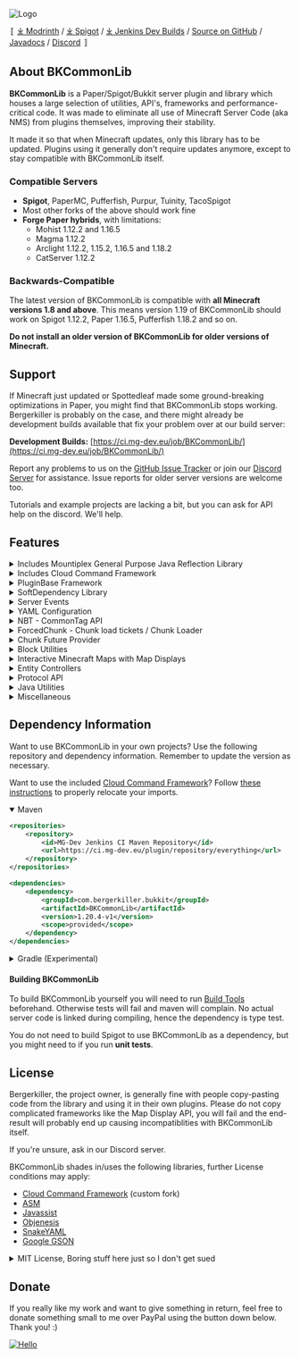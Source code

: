 ![Logo](https://github.com/bergerhealer/BKCommonLib/blob/master/misc/BKCommonLib_logo.png?raw=true)

<!-- rewrite once spigot "[⤓ Modrinth](https://modrinth.com/plugin/bkcommonlib) / [⤓ Spigot](https://www.spigotmc.org/resources/bkcommonlib.39590/) / " "" -->
〚 [⤓ Modrinth](https://modrinth.com/plugin/bkcommonlib) / [⤓ Spigot](https://www.spigotmc.org/resources/bkcommonlib.39590/) / [⤓ Jenkins  Dev Builds](https://ci.mg-dev.eu/job/BKCommonLib/) / [Source on GitHub](https://github.com/bergerhealer/BKCommonLib) / [Javadocs](https://ci.mg-dev.eu/javadocs/BKCommonLib/) / [Discord](https://discord.gg/wvU2rFgSnw) 〛

## About BKCommonLib
**BKCommonLib** is a Paper/Spigot/Bukkit server plugin and library which houses a large selection of utilities, API's, frameworks and performance-critical code. It was made to eliminate all use of Minecraft Server Code (aka NMS) from plugins themselves, improving their stability.

It made it so that when Minecraft updates, only this library has to be updated. Plugins using it generally don't require updates anymore, except to stay compatible with BKCommonLib itself.

### Compatible Servers
  - **Spigot**, PaperMC, Pufferfish, Purpur, Tuinity, TacoSpigot
  - Most other forks of the above should work fine
  - **Forge Paper hybrids**, with limitations:
    - Mohist 1.12.2 and 1.16.5
    - Magma 1.12.2
    - Arclight 1.12.2, 1.15.2, 1.16.5 and 1.18.2
    - CatServer 1.12.2

### Backwards-Compatible
The latest version of BKCommonLib is compatible with **all Minecraft versions 1.8 and above**. This means version 1.19 of BKCommonLib should work on Spigot 1.12.2, Paper 1.16.5, Pufferfish 1.18.2 and so on.

**Do not install an older version of BKCommonLib for older versions of Minecraft.**

## Support
If Minecraft just updated or Spottedleaf made some ground-breaking optimizations in Paper, you might find that BKCommonLib stops working. Bergerkiller is probably on the case, and there might already be development builds available that fix your problem over at our build server:

**Development Builds:** [https://ci.mg-dev.eu/job/BKCommonLib/](https://ci.mg-dev.eu/job/BKCommonLib/)

Report any problems to us on the [GitHub Issue Tracker](https://github.com/bergerhealer/BKCommonLib/issues) or join our [Discord Server](https://discord.gg/wvU2rFgSnw) for assistance. Issue reports for older server versions are welcome too.

Tutorials and example projects are lacking a bit, but you can ask for API help on the discord. We'll help.

## Features
<details>
<summary>Includes Mountiplex General Purpose Java Reflection Library</summary>

#####
[**Mountiplex**](https://github.com/bergerhealer/Mountiplex) is core to BKCommonLib's ability to support so many different Minecraft Server versions and even forge at the same time. It combines the strengths of [ASM](https://github.com/llbit/ow2-asm), [Javassist](https://github.com/jboss-javassist/javassist) and [Objenesis](http://objenesis.org/) with a _Template Engine_ to generate compatible code at runtime. To achieve this it supports template declarations for macros, reflection and remapping and molds this into a compiletime-generated interface.

This means you don't have to compile different classes for every different permutation of paper/spigot/forge/version and the millions of forks people create. If someone changes something, add an _#if - #endif_ block and you're set!

[Here is an example template for various packets to demonstrate the power of this approach](https://github.com/bergerhealer/BKCommonLib/blob/master/src/main/templates/com/bergerkiller/templates/net/minecraft/network/protocol_packets_other.txt)

  - At-runtime class generation with Handles, reflection, template engine
  - Dynamic type/name remapping to support forge/multi-version/Mojang Mappings
  - Parse version strings, compare them. Also inside templates.
  - Detect existence of types, methods and fields and generate an appropriate compatible implementation
  - Access private members with _#require_ and call them with _#name_ anywhere in the code
  - Maven Mojo tasks to generate the interfaces or convert block comments into strings (jdk8 multiline string back-support)
  - Type Conversion
    - Automatically convert one value type to another using a type <> type registry
    - Example: Use Bukkit Entity in API, convert to net.minecraft Entity for use in generated code
    - Compatible with NBT / YAML to store any custom type and convert automatically
    - Declare conversions inline in your template:
      ```java
      // Fields
      public final (IntVector3) BlockPosition position;

      // Instance methods
      public (List<org.bukkit.entity.Entity>) List<Entity> findEntities() {
          // Code
      }
      ```
******
</details>
<details>
<summary>Includes Cloud Command Framework</summary>

#####
BKCommonLib includes the [**Cloud Command Framework**](https://github.com/bergerhealer/cloud). Write clean commands with annotations or builder pattern, complete with suggestions, permission handling and localization.
BKCommonLib adds a few default utilities to get set up for Paper/Spigot servers even faster.
******
</details>
<details>
<summary>PluginBase Framework</summary>

#####
**PluginBase** is a base class plugins can implement instead of _JavaPlugin_ that provides access to a lot of convenient features:
  - Native support for this [Plugin Preloader](https://github.com/bergerhealer/PluginPreloader)
  - Callbacks for when other plugins enable, to handle dynamic loading/unloading of soft dependency logic
  - Read the plugin.yml to store custom metadata
  - Validates that all dependencies of the plugin are actually enabled
  - Simple helper methods to register (packet) listeners
  - Plugin.yml _classdepend_ feature: load classes from other plugins without requiring that plugin loads before yours
  - Default command handlers to read the plugin version and build number
  - Permission API
    - Allows people to set up a plugin without requiring a permission manager, with simple OP rules
    - Very basic enum/static based Permission API to store your permission constants
    - Adds support for * wildcard, regardless of what permission manager (or none) is used
    - Makes the default (op/not_op/false/true) user-configurable using PermissionDefaults.yml
    - Throw/handle an exception when a player lacks permission
  - Localization API
    - Very basic enum/static based Localization API
    - Automatically generates a Localization.yml that users can customize
    - Supports placeholders using %0% %1% etc.
******
</details>
<details>
<summary>SoftDependency Library</summary>

#####
[SoftDependency](https://github.com/bergerhealer/SoftDependency) is a simple library that makes it easier to lazily handle third-party soft dependencies enabling and disabling.
See the Project GitHub page for more information. This library is included in BKCommonLib by default, no shading or relocating required. Dependency management is handled without having to call any methods from your _onEnable()_.

##### Example
```java
public class MyPlugin extends JavaPlugin {

    private final SoftDependency<MyDependencyPlugin> myDependency = new SoftDependency<MyDependencyPlugin>(this, "my_dependency") {
        @Override
        protected MyDependencyPlugin initialize(Plugin plugin) {
            return MyDependencyPlugin.class.cast(plugin);
        }

        @Override
        protected void onEnable() {
            getLogger().info("Support for MyDependency enabled!");
        }

        @Override
        protected void onDisable() {
            getLogger().info("Support for MyDependency disabled!");
        }
   };

   // Can use myDependency.get() anywhere, returns non-null if enabled.
}
```
******
</details>
<details>
<summary>Server Events</summary>

#####
Defaults to the Paper implementation if a Paper server is used. Makes the event available on non-Paper servers as well.
  - Chunk Load/Unload Entities event
  - CreaturePreSpawnEvent
  - Entity Add/Remove(FromWorld)/RemoveFromServer events
  - MultiBlockChangeEvent (WorldEdit integration)
******
</details>
<details>
<summary>YAML Configuration</summary>

#####
Bukkit's Configuration API is dreadful. It's slow, defaults require shading in resources and working with nodes and lists is cumbersome. BKCommonLib's YAML library changes all of that:
  - Uses SnakeYAML only for data<>text serialization
  - Efficient memory storage model
  - Get with a default value acts like python's **setdefault**. Easy default configurations!
  - Supports comment headers for every key, including a global header for the file itself
  - Disables SnakeYAML's document size limitations by default
  - Automatically converts legacy Minecraft chat style characters to & and back
  - Completely disables anchors and has some format parsing relaxations
  - Cleanly get and set enums, stored as user-readable strings
  - Efficient node lists, node cloning, iteration
  - Multi-version support for ItemStack de-serialization
  - Register change listeners: callback is called when a node or nested node is modified
  - Fast Auto-Save functionality
    - Minimizes serialization overhead by caching past text representations
    - Asynchronous writing to file when saving
    - Global lock on the file blocks a future load() if a save() is still pending
    - Suitable for large file storage / NoSQL database-like access

##### Example
```java
FileConfiguration config = new FileConfiguration(myPlugin, "file.yml");
config.load();

config.setHeader("This is the header at the top of the file");
config.addHeader("This adds a new line");

config.setHeader("coolName", "\nSets the cool name. Empty whitespace above.");
config.addHeader("coolName", "Yup, this is on a new line too");
String coolName = config.get("coolName", "DefaultCoolName");

config.setHeader("stuff", "\nThis is some stuff");
ConfigurationNode stuff = config.getNode("stuff");
boolean stuffEnabled = stuff.get("enabled", false);
int stuffCount = stuff.get("count", 0);

// Clone the stuff settings, modify, show yaml
ConfigurationNode stuffCopy = stuff.clone();
stuffCopy.set("count", 20);
System.out.println(stuffCopy.toString());

config.save(); // Non-blocking!
```
******
</details>
<details>
<summary>NBT - CommonTag API</summary>

#####
Comes with an interface to the server's internal **NBT Tag** library. Used extensively when interfacing with Minecraft Server API's.
  - Simple user-friendly wrapper for NBT
  - Operates on the server's actual internal NBT library, so no copying when interacting with the server
  - Serialize/Deserialize from/to (compressed) byte data - read server .dat files
  - Read and Modify NBT of items
  - Read and Modify Player Profiles, level.dat or esoteric things like Mob Potion Effects
******
</details>
<details>
<summary>ForcedChunk - Chunk load tickets / Chunk Loader</summary>

#####
Makes it easy to load a chunk without stalling the main thread, and **keep it loaded**. Important when chunks must stay loaded to tick entities inside or to load chunks to process block data inside. Very easy to use.
  - Asynchronous chunk loading
  - Keep a chunk area loaded
  - Supports multiple chunk load tickets for the same chunk
  - Track load tickets with objects, RAII AutoCloseable
  - Tickets can be created/closed from other threads
  - Radius can be specified. Radius of 2+ will allow for entities to be ticked.

##### Example
```java
final ForcedChunk chunk = ForcedChunk.load(world, chunk_x, chunk_z);
chunk.getChunkAsync().thenAccept(chunk -> {
    // Work with the chunk
    for (BlockState state : chunk.getBlockStates()) {
        System.out.println(state);
    }

    // Release the chunk ticket. Could keep it around and the chunk stays loaded.
    chunk.close();
});
```
******
</details>
<details>
<summary>Chunk Future Provider</summary>

#####
Makes the **Chunk Load and Unload (Entities) Bukkit Events** available through a **Java CompletableFuture API**. Execute logic when a particular chunk is loaded or unloaded without writing your own EventHandler processing queues. Clean up work when a chunk that just loaded, unloads again. Or perform work in a Chunk once all neighbouring chunks are loaded, too. Aims to prevent synchronous loading of chunks, which negatively impact server performance.

Futures are automatically cancelled when the **premise** for them is ended. For example, a future waiting for all the neighbours of a chunk to be loaded is cancelled if the chunk at the center of it is unloaded.

**Suggested use cases**: discovering multi-block structures, reading redstone state of signs, spawn custom entities or start world events

##### Example
```java
private ChunkFutureProvider provider; // = ChunkFutureProvider.of(myPlugin);

@EventHandler
public void onChunkLoad(ChunkLoadEvent event) {
    // When the chunk and all its 8 neighbours are loaded, do work in the chunk
    // If the input chunk unloads, this future is cancelled.
    provider.whenAllNeighboursLoaded(event.getChunk(),
                    ChunkNeighbourList.neighboursOf(event.getChunk(), 1))
            .thenAccept(this::doWorkInChunk);
}

public void doWorkInChunk(Chunk chunk) {
    // Check block states, possibly entering inside neighbouring chunks
    // We know neighbours are loaded too, so no sync chunk loading! Yay!
}
```
******
</details>
<details>
<summary>Block Utilities</summary>

#### Offline Block/World
  - Store blocks/worlds in your plugin without risking memory leaks
  - Track worlds by UUIDs and access the loaded World without HashMap lookups
  - Track offline blocks, efficiently convert them to loaded Bukkit Blocks
  - OfflineWorld is compatible with identity hashmaps
  - OfflineBlock can be safely used as a key in hashmaps
#### SignChangeTracker
  - Routinely call update() and you know whether any change to the sign occurred
  - Knows whether the sign changed without an expensive lookup of the block entity / block data
  - Know whether the sign was removed/unloaded
  - Will detect changes from (sign edit) plugins and the /data command
  - Powerful server-wide sign tracking if combined with the chunk future provider
#### BlockData
  - Replaces Bukkit's BlockData API for cross-version support
  - Fast getting/setting of BlockData in a World
  - Access block properties like opacity, emission, opaque faces, render options (map displays), Bukkit types
  - Provides access to the legacy Material Bukkit API. Adds support for new block types. (Legacy support)
******
</details>
<details>
<summary>Interactive Minecraft Maps with Map Displays</summary>

#### [**Map Display API**](https://wiki.traincarts.net/p/Map_Display)
<img src="https://wiki.traincarts.net/images/thumb/9/9e/Mapdisplay_menu.png/800px-Mapdisplay_menu.png" width="30%"/>
&nbsp;
<img src="https://wiki.traincarts.net/images/thumb/f/fb/Mapdisplay_maplands.png/800px-Mapdisplay_maplands.png" width="30%"/>
&nbsp;
<img src="https://wiki.traincarts.net/images/thumb/f/f9/Attachment_editor_wooden_car.png/800px-Attachment_editor_wooden_car.png" width="30%"/>

#### Bukkit's Map API is awful. BKCommonLib does it better.
  - Draw 2D/3D contents onto Minecraft maps or texture buffers
  - Every map display comes with its own event loop / event callbacks like onTick()
  - Automatically loaded up using Item Metadata. Create an item and you're done!
  - Automatically assigns Map Ids for you
  - Supports ItemFrame tiling natively - large image displays
  - Scientifically-backed RGB -> Map Color conversion
  - Supports rendering of Minecraft assets (blocks, items) and Resource packs
  - Color blending, depth buffer, 256 canvas layers
  - Left/right-click handling of item frames with clicked pixel coordinates provided
  - Widgets
    - Uses vehicle steering controls to control (W/A/S/D/Space/Sneak)
    - Built-in menu navigation / focus / activation logic
    - Automatically tracks clip areas that need redrawing for you
    - Comes with buttons, text, tab view and more built-in widgets and menus
******
</details>
<details>
<summary>Entity Controllers</summary>

#####
By extending server Entity classes at runtime, this API makes it possible to completely alter the behavior of entities on the server. This is core to how [TrainCarts](https://github.com/bergerhealer/TrainCarts) operates.
  - The entity _onTick()_ can be overrided to run your own routines
  - Run entity _onMove()_ or omit it, handle block and entity collisions
  - Hotswap existing entities at runtime with custom behavior while keeping data consistent
  - Override entity network synchronization (packets)
******
</details>
<details>
<summary>Protocol API</summary>

#####
Provides a fairly complete Multi-Version compatible **Packet API**, particularly geared towards creating *fake entities*.
  - If installed, uses ProtocolLib automatically
  - Packet Listeners and Monitors. Modify packets, cancel packets.
  - Send packets, with the option to bypass listeners
  - <code>EntityUtil.getUniqueEntityId()</code> to spawn fake entities
  - Lots of packets have a full API to modify fields inside, cross-version compatible
    - Entity Movement packets include protocol conversion of the x/y/z/yaw/pitch
    - DataWatcher: Entity metadata packet can be fully inspected/modified/created
  - Spawn armorstands, control pose and appearance
  - _VehicleMountController_ to put one entity as passenger of another, or spectate. Handles out-of-order spawn/destroy packets.
******
</details>
<details>
<summary>Java Utilities</summary>

#### Collections
  - Access to FastUtil's Int/LongHashMap collections
  - Implicitly shared collections (copy on concurrent write)
  - Immutable cached collections (safely work with millions of sets of players)
  - Octree / DoubleOctree - Map data to 3D space, query cuboids efficiently
  - FastTrackedUpdateSet
    - Efficiently request or cancel an update for a recipient
    - Efficiently iterate those that need to update (from a task, for example)
  - SortedIdentityCache
    - Map one collection type to another and cache the mapped results
    - Track when elements are added or removed from a third-party collection
    - Heavily optimized for iteration / element order when synchronizing
  - BlockFaceSet - Store BlockFace values, in a set
#### Math
  - 3D Transformation - Quaternion and Matrix4x4 with yaw/pitch/roll rotation conversions
  - 3D Rotatable Bounding Box with hit-testing
  - IntVector2 (chunk coordinates) and IntVector3 (block coordinates)
  - BlockFace logic/rotation/maths
  - Vector maths
  - Fast Trigonometric functions
#### LogicUtil
  - Functional interfaces for consumers/suppliers which can throw
  - Helper methods for Java 8 Stream API
  - Helper methods for working with CompletableFutures
  - Cloning collections, cloning with type resolved at runtime
  - synchronizeCopyOnWrite - updating an immutable mapping / performance caches
#### General I/O
  - Hastebin uploader/downloader client
  - ByteArrayIOStream - Byte Array <> Stream API
  - Bit Packet/IO-streams - encode/decode a bitstream
  - AsyncTextWriter - used by yaml, asynchronous encoding of text and writing to file, with future
#### LibraryComponent
  - Track logic of your plugin and enable/disable them in the correct order
  - Enable different components based on conditions, such as server version
  - Error handling
******
</details>
<details>
<summary>Miscellaneous</summary>

#####
There are many more features hidden inside utility classes. Look around.
  - Efficiently iterate world/chunk (block) entities without creating garbage arrays or list copies
  - ChatText: Simple Chat Component API
  - HumanHand: Support off-hand and held items in a cross-version compatible way
  - Inventory utilities
  - Parsing of input text into numbers, materials and more
  - Deregister event listeners
  - Read the current server tick value
  - Main thread Task delegation and synchronization
  - For developers: DebugUtil to modify behavior/parameters at runtime
  - Check the game version of a connected player (ViaVersion / ProtocolSupport)
  - SignEditDialog
    - Show a popup to a Player to input the 4 lines of text of a sign
    - Specify the initial text on the sign
    - No actual sign block required
******
</details>

## Dependency Information
Want to use BKCommonLib in your own projects? Use the following repository and dependency information. Remember to update the version as necessary.

Want to use the included [Cloud Command Framework](https://github.com/bergerhealer/cloud)? Follow [these instructions](https://github.com/bergerhealer/BKCommonLib/blob/master/CLOUD_HOWTO.md) to properly relocate your imports.

<details open>
<summary>Maven</summary>

```xml
<repositories>
    <repository>
        <id>MG-Dev Jenkins CI Maven Repository</id>
        <url>https://ci.mg-dev.eu/plugin/repository/everything</url>
    </repository>
</repositories>

<dependencies>
    <dependency>
        <groupId>com.bergerkiller.bukkit</groupId>
        <artifactId>BKCommonLib</artifactId>
        <version>1.20.4-v1</version>
        <scope>provided</scope>
    </dependency>
</dependencies>
```
</details>
<details>
<summary>Gradle (Experimental)</summary>

```groovy
repositories {
    maven {
        url = 'https://ci.mg-dev.eu/plugin/repository/everything'
    }
}

dependencies {
    compileOnly 'com.bergerkiller.bukkit:BKCommonLib:1.20.4-v1'
}
```
</details>

#### Building BKCommonLib
To build BKCommonLib yourself you will need to run [Build Tools](https://www.spigotmc.org/wiki/buildtools/) beforehand. Otherwise tests will fail and maven will complain. No actual server code is linked during compiling, hence the dependency is type test.

You do not need to build Spigot to use BKCommonLib as a dependency, but you might need to if you run **unit tests**.

## License
Bergerkiller, the project owner, is generally fine with people copy-pasting code from the library and using it in their own plugins. Please do not copy complicated frameworks like the Map Display API, you will fail and the end-result will probably end up causing incompatiblities with BKCommonLib itself.

If you're unsure, ask in our Discord server.

BKCommonLib shades in/uses the following libraries, further License conditions may apply:
- [Cloud Command Framework](https://github.com/incendo/cloud) (custom fork)
- [ASM](https://github.com/llbit/ow2-asm)
- [Javassist](https://github.com/jboss-javassist/javassist)
- [Objenesis](http://objenesis.org/)
- [SnakeYAML](https://github.com/snakeyaml/snakeyaml)
- [Google GSON](https://github.com/google/gson)

<details>
<summary>MIT License, Boring stuff here just so I don't get sued</summary>

<pre>MIT License

Copyright (C) 2013-2015 bergerkiller Copyright (C) 2016-2022 Berger Healer

Permission is hereby granted, free of charge, to any person obtaining a copy
of this software and associated documentation files (the "Software"), to deal
in the Software without restriction, including without limitation the rights
to use, copy, modify, merge, publish, distribute, and/or sublicense the Software,
and to permit persons to whom the Software is furnished to do so, subject to
the following conditions:

The above copyright notice and this permission notice shall be included in all
copies or substantial portions of the Software.

THE SOFTWARE IS PROVIDED "AS IS", WITHOUT WARRANTY OF ANY KIND, EXPRESS OR
IMPLIED, INCLUDING BUT NOT LIMITED TO THE WARRANTIES OF MERCHANTABILITY,
FITNESS FOR A PARTICULAR PURPOSE AND NONINFRINGEMENT. IN NO EVENT SHALL THE
AUTHORS OR COPYRIGHT HOLDERS BE LIABLE FOR ANY CLAIM, DAMAGES OR OTHER
LIABILITY, WHETHER IN AN ACTION OF CONTRACT, TORT OR OTHERWISE, ARISING FROM,
OUT OF OR IN CONNECTION WITH THE SOFTWARE OR THE USE OR OTHER DEALINGS IN THE
SOFTWARE.</pre>
</details>

## Donate
If you really like my work and want to give something in return, feel free to donate something small to me over PayPal using the button down below. Thank you! :)

[![Hello](https://www.paypalobjects.com/en_US/i/btn/btn_donate_LG.gif)](https://www.paypal.me/teambergerhealer)
